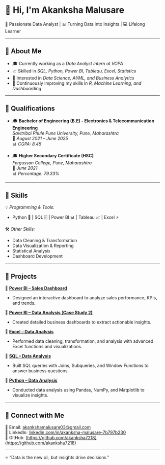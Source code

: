 # 👋 Hi, I'm Akanksha Malusare  

🚀 Passionate Data Analyst | 📊 Turning Data into Insights | 💻 Lifelong Learner  

---

## 🔹 About Me
- 🎓 Currently working as a *Data Analyst Intern at VOPA*  
- 📈 Skilled in *SQL, Python, Power BI, Tableau, Excel, Statistics*  
- 🧠 Interested in *Data Science, AI/ML, and Business Analytics*  
- 🌱 Continuously improving my skills in *R, Machine Learning, and Dashboarding*  

---

## 🔹 Qualifications  
- 🎓 **Bachelor of Engineering (B.E) - Electronics & Telecommunication Engineering**  
  *Savitribai Phule Pune University, Pune, Maharashtra*  
  📅 *August 2021 – June 2025*  
  📊 *CGPA: 8.45*  

- 🎓 **Higher Secondary Certificate (HSC)**  
  *Fergusson College, Pune, Maharashtra*  
  📅 *June 2021*  
  📊 *Percentage: 79.33%*  

---

## 🔹 Skills
💡 *Programming & Tools:*  
- Python 🐍 | SQL 🗄 | Power BI 📊 | Tableau 📈 | Excel ⚡  

🛠 *Other Skills:*  
- Data Cleaning & Transformation  
- Data Visualization & Reporting  
- Statistical Analysis  
- Dashboard Development  

---

## 🔹 Projects  

🔸 [**Power BI – Sales Dashboard**](https://github.com/akanksha7218/PowerBi---Data-Analysis)  
- Designed an interactive dashboard to analyze sales performance, KPIs, and trends.  

🔸 [**Power BI – Data Analysis (Case Study 2)**](https://github.com/akanksha7218/PowerBi--Data-Analysis-2)  
- Created detailed business dashboards to extract actionable insights.  

🔸 [**Excel – Data Analysis**](https://github.com/akanksha7218/Excel-Data-Analysis)  
- Performed data cleaning, transformation, and analysis with advanced Excel functions and visualizations.  

🔸 [**SQL – Data Analysis**](https://github.com/akanksha7218/SQL-Data-Analysis)  
- Built SQL queries with Joins, Subqueries, and Window Functions to answer business questions.  

🔸 [**Python – Data Analysis**](https://github.com/akanksha7218/python-Data-Analysis)  
- Conducted data analysis using Pandas, NumPy, and Matplotlib to visualize insights.  

---

## 🔹 Connect with Me
📧 Email: [akankshamalusare03@gmail.com](mailto:akankshamalusare03@gmail.com)  
💼 LinkedIn: [linkedin.com/in/akanksha-malusare-7b797b230](https://www.linkedin.com/in/akanksha-malusare-7b797b230)  
🔗 GitHub: [https://github.com/akanksha7218](https://github.com/akanksha7218)

---

⭐ “Data is the new oil, but insights drive decisions.”  

